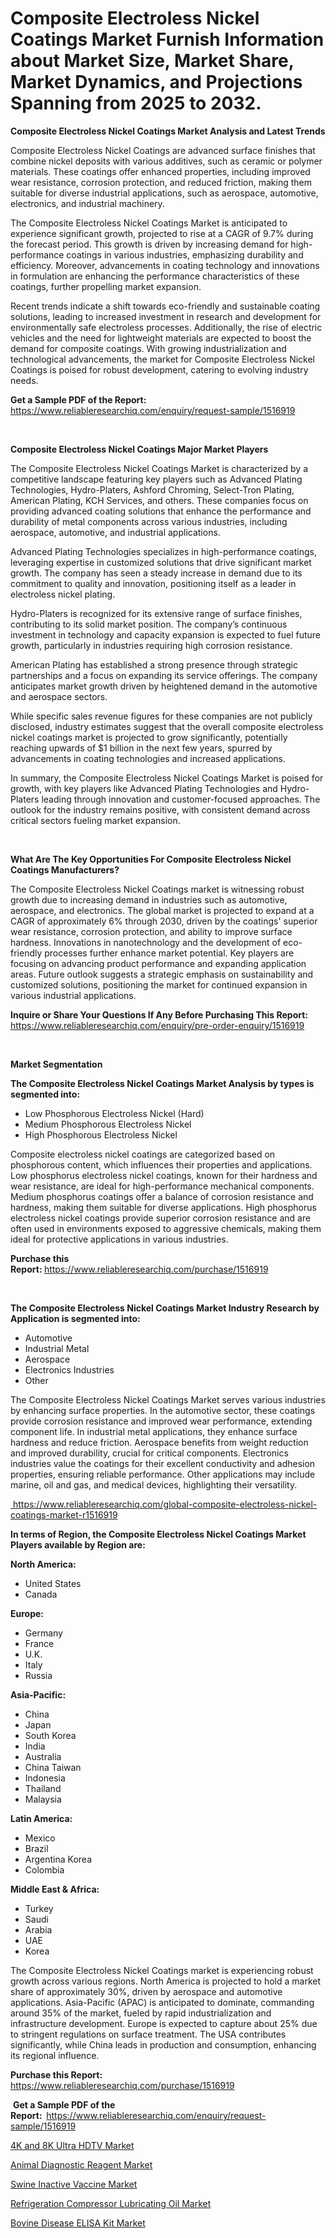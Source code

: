 <p><h1>Composite Electroless Nickel Coatings Market Furnish Information about Market Size, Market Share, Market Dynamics, and Projections Spanning from 2025 to 2032.</h1></p><p><strong>Composite Electroless Nickel Coatings Market Analysis and Latest Trends</strong></p>
<p><p>Composite Electroless Nickel Coatings are advanced surface finishes that combine nickel deposits with various additives, such as ceramic or polymer materials. These coatings offer enhanced properties, including improved wear resistance, corrosion protection, and reduced friction, making them suitable for diverse industrial applications, such as aerospace, automotive, electronics, and industrial machinery.</p><p>The Composite Electroless Nickel Coatings Market is anticipated to experience significant growth, projected to rise at a CAGR of 9.7% during the forecast period. This growth is driven by increasing demand for high-performance coatings in various industries, emphasizing durability and efficiency. Moreover, advancements in coating technology and innovations in formulation are enhancing the performance characteristics of these coatings, further propelling market expansion.</p><p>Recent trends indicate a shift towards eco-friendly and sustainable coating solutions, leading to increased investment in research and development for environmentally safe electroless processes. Additionally, the rise of electric vehicles and the need for lightweight materials are expected to boost the demand for composite coatings. With growing industrialization and technological advancements, the market for Composite Electroless Nickel Coatings is poised for robust development, catering to evolving industry needs.</p></p>
<p><strong>Get a Sample PDF of the Report:&nbsp;</strong> <a href="https://www.reliableresearchiq.com/enquiry/request-sample/1516919?utm_campaign=103&utm_medium=2&utm_source=Github&utm_content=ia&utm_term=30032025&utm_id=composite-electroless-nickel-coatings">https://www.reliableresearchiq.com/enquiry/request-sample/1516919</a></p>
<p>&nbsp;</p>
<p><strong>Composite Electroless Nickel Coatings Major Market Players</strong></p>
<p><p>The Composite Electroless Nickel Coatings Market is characterized by a competitive landscape featuring key players such as Advanced Plating Technologies, Hydro-Platers, Ashford Chroming, Select-Tron Plating, American Plating, KCH Services, and others. These companies focus on providing advanced coating solutions that enhance the performance and durability of metal components across various industries, including aerospace, automotive, and industrial applications.</p><p>Advanced Plating Technologies specializes in high-performance coatings, leveraging expertise in customized solutions that drive significant market growth. The company has seen a steady increase in demand due to its commitment to quality and innovation, positioning itself as a leader in electroless nickel plating.</p><p>Hydro-Platers is recognized for its extensive range of surface finishes, contributing to its solid market position. The company’s continuous investment in technology and capacity expansion is expected to fuel future growth, particularly in industries requiring high corrosion resistance.</p><p>American Plating has established a strong presence through strategic partnerships and a focus on expanding its service offerings. The company anticipates market growth driven by heightened demand in the automotive and aerospace sectors.</p><p>While specific sales revenue figures for these companies are not publicly disclosed, industry estimates suggest that the overall composite electroless nickel coatings market is projected to grow significantly, potentially reaching upwards of $1 billion in the next few years, spurred by advancements in coating technologies and increased applications.</p><p>In summary, the Composite Electroless Nickel Coatings Market is poised for growth, with key players like Advanced Plating Technologies and Hydro-Platers leading through innovation and customer-focused approaches. The outlook for the industry remains positive, with consistent demand across critical sectors fueling market expansion.</p></p>
<p>&nbsp;</p>
<p><strong>What Are The Key Opportunities For Composite Electroless Nickel Coatings Manufacturers?</strong></p>
<p><p>The Composite Electroless Nickel Coatings market is witnessing robust growth due to increasing demand in industries such as automotive, aerospace, and electronics. The global market is projected to expand at a CAGR of approximately 6% through 2030, driven by the coatings' superior wear resistance, corrosion protection, and ability to improve surface hardness. Innovations in nanotechnology and the development of eco-friendly processes further enhance market potential. Key players are focusing on advancing product performance and expanding application areas. Future outlook suggests a strategic emphasis on sustainability and customized solutions, positioning the market for continued expansion in various industrial applications.</p></p>
<p><strong>Inquire or Share Your Questions If Any Before Purchasing This Report:</strong> <a href="https://www.reliableresearchiq.com/enquiry/pre-order-enquiry/1516919?utm_campaign=103&utm_medium=2&utm_source=Github&utm_content=ia&utm_term=30032025&utm_id=composite-electroless-nickel-coatings">https://www.reliableresearchiq.com/enquiry/pre-order-enquiry/1516919</a></p>
<p>&nbsp;</p>
<p><strong>Market Segmentation</strong></p>
<p><strong>The Composite Electroless Nickel Coatings Market Analysis by types is segmented into:</strong></p>
<p><ul><li>Low Phosphorous Electroless Nickel (Hard)</li><li>Medium Phosphorous Electroless Nickel</li><li>High Phosphorous Electroless Nickel</li></ul></p>
<p><p>Composite electroless nickel coatings are categorized based on phosphorous content, which influences their properties and applications. Low phosphorus electroless nickel coatings, known for their hardness and wear resistance, are ideal for high-performance mechanical components. Medium phosphorus coatings offer a balance of corrosion resistance and hardness, making them suitable for diverse applications. High phosphorus electroless nickel coatings provide superior corrosion resistance and are often used in environments exposed to aggressive chemicals, making them ideal for protective applications in various industries.</p></p>
<p><strong>Purchase this Report:&nbsp;</strong><a href="https://www.reliableresearchiq.com/purchase/1516919?utm_campaign=103&utm_medium=2&utm_source=Github&utm_content=ia&utm_term=30032025&utm_id=composite-electroless-nickel-coatings">https://www.reliableresearchiq.com/purchase/1516919</a></p>
<p>&nbsp;</p>
<p><strong>The Composite Electroless Nickel Coatings Market Industry Research by Application is segmented into:</strong></p>
<p><ul><li>Automotive</li><li>Industrial Metal</li><li>Aerospace</li><li>Electronics Industries</li><li>Other</li></ul></p>
<p><p>The Composite Electroless Nickel Coatings Market serves various industries by enhancing surface properties. In the automotive sector, these coatings provide corrosion resistance and improved wear performance, extending component life. In industrial metal applications, they enhance surface hardness and reduce friction. Aerospace benefits from weight reduction and improved durability, crucial for critical components. Electronics industries value the coatings for their excellent conductivity and adhesion properties, ensuring reliable performance. Other applications may include marine, oil and gas, and medical devices, highlighting their versatility.</p></p>
<p><a href="https://www.reliableresearchiq.com/global-composite-electroless-nickel-coatings-market-r1516919?utm_campaign=103&utm_medium=2&utm_source=Github&utm_content=ia&utm_term=30032025&utm_id=composite-electroless-nickel-coatings">&nbsp;https://www.reliableresearchiq.com/global-composite-electroless-nickel-coatings-market-r1516919</a></p>
<p><strong>In terms of Region, the Composite Electroless Nickel Coatings Market Players available by Region are:</strong></p>
<p>
    <p> <strong> North America: </strong>
        <ul>
            <li>United States</li>
            <li>Canada</li>
        </ul>
        </p> 
    <p> <strong> Europe: </strong>
        <ul>
            <li>Germany</li>
            <li>France</li>
            <li>U.K.</li>
            <li>Italy</li>
            <li>Russia</li>
        </ul>
        </p> 
    <p> <strong> Asia-Pacific: </strong>
        <ul>
            <li>China</li>
            <li>Japan</li>
            <li>South Korea</li>
            <li>India</li>
            <li>Australia</li>
            <li>China Taiwan</li>
            <li>Indonesia</li>
            <li>Thailand</li>
            <li>Malaysia</li>
        </ul>
        </p> 
    <p> <strong> Latin America: </strong>
        <ul>
            <li>Mexico</li>
            <li>Brazil</li>
            <li>Argentina Korea</li>
            <li>Colombia</li>
        </ul>
        </p> 
    <p> <strong> Middle East & Africa: </strong>
        <ul>
            <li>Turkey</li>
            <li>Saudi</li>
            <li>Arabia</li>
            <li>UAE</li>
            <li>Korea</li>
        </ul>
    </p>
    </p>
<p><p>The Composite Electroless Nickel Coatings market is experiencing robust growth across various regions. North America is projected to hold a market share of approximately 30%, driven by aerospace and automotive applications. Asia-Pacific (APAC) is anticipated to dominate, commanding around 35% of the market, fueled by rapid industrialization and infrastructure development. Europe is expected to capture about 25% due to stringent regulations on surface treatment. The USA contributes significantly, while China leads in production and consumption, enhancing its regional influence.</p></p>
<p><strong>Purchase this Report: </strong><a href="https://www.reliableresearchiq.com/purchase/1516919?utm_campaign=103&utm_medium=2&utm_source=Github&utm_content=ia&utm_term=30032025&utm_id=composite-electroless-nickel-coatings">https://www.reliableresearchiq.com/purchase/1516919</a></p>
<p>&nbsp;<strong>Get a Sample PDF of the Report:&nbsp;&nbsp;</strong><a href="https://www.reliableresearchiq.com/enquiry/request-sample/1516919?utm_campaign=103&utm_medium=2&utm_source=Github&utm_content=ia&utm_term=30032025&utm_id=composite-electroless-nickel-coatings">https://www.reliableresearchiq.com/enquiry/request-sample/1516919</a></p>
<p><strong></strong></p>
<p><p><a href="https://github.com/hatlepigna2s/Market-Research-Report-List-1/blob/main/4k-and-8k-ultra-hdtv-market.md?utm_campaign=103&utm_medium=2&utm_source=Github&utm_content=ia&utm_term=30032025&utm_id=composite-electroless-nickel-coatings">4K and 8K Ultra HDTV Market</a></p><p><a href="https://github.com/iwanesucices/Market-Research-Report-List-1/blob/main/animal-diagnostic-reagent-market.md?utm_campaign=103&utm_medium=2&utm_source=Github&utm_content=ia&utm_term=30032025&utm_id=composite-electroless-nickel-coatings">Animal Diagnostic Reagent Market</a></p><p><a href="https://github.com/sulvantomppa/Market-Research-Report-List-1/blob/main/swine-inactive-vaccine-market.md?utm_campaign=103&utm_medium=2&utm_source=Github&utm_content=ia&utm_term=30032025&utm_id=composite-electroless-nickel-coatings">Swine Inactive Vaccine Market</a></p><p><a href="https://github.com/stunzkocotpv/Market-Research-Report-List-1/blob/main/refrigeration-compressor-lubricating-oil-market.md?utm_campaign=103&utm_medium=2&utm_source=Github&utm_content=ia&utm_term=30032025&utm_id=composite-electroless-nickel-coatings">Refrigeration Compressor Lubricating Oil Market</a></p><p><a href="https://github.com/snapetylerho/Market-Research-Report-List-1/blob/main/bovine-disease-elisa-kit-market.md?utm_campaign=103&utm_medium=2&utm_source=Github&utm_content=ia&utm_term=30032025&utm_id=composite-electroless-nickel-coatings">Bovine Disease ELISA Kit Market</a></p></p>